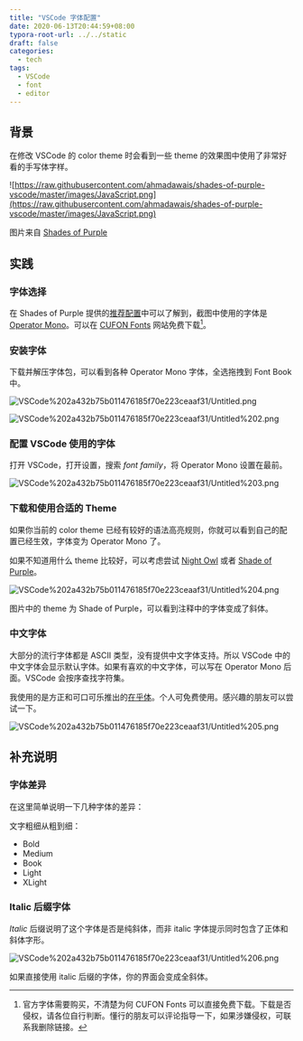 ```yaml
---
title: "VSCode 字体配置"
date: 2020-06-13T20:44:59+08:00
typora-root-url: ../../static
draft: false
categories:
  - tech
tags:
  - VSCode
  - font
  - editor
---
```


## 背景

在修改 VSCode 的 color theme 时会看到一些 theme 的效果图中使用了非常好看的手写体字样。

![https://raw.githubusercontent.com/ahmadawais/shades-of-purple-vscode/master/images/JavaScript.png](https://raw.githubusercontent.com/ahmadawais/shades-of-purple-vscode/master/images/JavaScript.png)

图片来自 [Shades of Purple](https://marketplace.visualstudio.com/items?itemName=ahmadawais.shades-of-purple)

## 实践

### 字体选择

在 Shades of Purple 提供的[推荐配置](https://marketplace.visualstudio.com/items?itemName=ahmadawais.shades-of-purple#best-custom-settings)中可以了解到，截图中使用的字体是 [Operator Mono](https://www.typography.com/fonts/operator/overview)。可以在 [CUFON Fonts](https://www.cufonfonts.com/font/operator-mono) 网站免费下载[^1]。

### 安装字体

下载并解压字体包，可以看到各种 Operator Mono 字体，全选拖拽到 Font Book 中。

![VSCode%202a432b75b011476185f70e223ceaaf31/Untitled.png](/images/vscode-font-configuration.assets/Untitled.png)

![VSCode%202a432b75b011476185f70e223ceaaf31/Untitled%202.png](/images/vscode-font-configuration.assets/2.png)

### 配置 VSCode 使用的字体

打开 VSCode，打开设置，搜索 *font family*，将 Operator Mono 设置在最前。

![VSCode%202a432b75b011476185f70e223ceaaf31/Untitled%203.png](/images/vscode-font-configuration.assets/3.png)

### 下载和使用合适的 Theme

如果你当前的 color theme 已经有较好的语法高亮规则，你就可以看到自己的配置已经生效，字体变为 Operator Mono 了。

如果不知道用什么 theme 比较好，可以考虑尝试 [Night Owl](https://marketplace.visualstudio.com/items?itemName=sdras.night-owl) 或者 [Shade of Purple](https://marketplace.visualstudio.com/items?itemName=ahmadawais.shades-of-purple)。

![VSCode%202a432b75b011476185f70e223ceaaf31/Untitled%204.png](/images/vscode-font-configuration.assets/4.png)

图片中的 theme 为 Shade of Purple，可以看到注释中的字体变成了斜体。

### 中文字体

大部分的流行字体都是 ASCII 类型，没有提供中文字体支持。所以 VSCode 中的中文字体会显示默认字体。如果有喜欢的中文字体，可以写在 Operator Mono 后面。VSCode 会按序查找字符集。

我使用的是方正和可口可乐推出的[在乎体](https://www.foundertype.com/index.php/FontInfo/index/id/4792)。个人可免费使用。感兴趣的朋友可以尝试一下。

![VSCode%202a432b75b011476185f70e223ceaaf31/Untitled%205.png](/images/vscode-font-configuration.assets/5.png)

## 补充说明

### 字体差异

在这里简单说明一下几种字体的差异：

文字粗细从粗到细：

- Bold
- Medium
- Book
- Light
- XLight

### Italic 后缀字体

*Italic* 后缀说明了这个字体是否是纯斜体，而非 italic 字体提示同时包含了正体和斜体字形。

![VSCode%202a432b75b011476185f70e223ceaaf31/Untitled%206.png](/images/vscode-font-configuration.assets/6.png)

如果直接使用 italic 后缀的字体，你的界面会变成全斜体。

[^1]: 官方字体需要购买，不清楚为何 CUFON Fonts 可以直接免费下载。下载是否侵权，请各位自行判断。懂行的朋友可以评论指导一下，如果涉嫌侵权，可联系我删除链接。